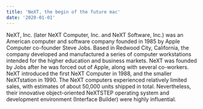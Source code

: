 ```yaml
---
title: 'NeXT, the begin of the future mac'
date: '2020-01-01'
---
```

NeXT, Inc. (later NeXT Computer, Inc. and NeXT Software, Inc.) was an American computer and software company founded in 1985 by Apple Computer co-founder Steve Jobs. Based in Redwood City, California, the company developed and manufactured a series of computer workstations intended for the higher education and business markets. NeXT was founded by Jobs after he was forced out of Apple, along with several co-workers. NeXT introduced the first NeXT Computer in 1988, and the smaller NeXTstation in 1990. The NeXT computers experienced relatively limited sales, with estimates of about 50,000 units shipped in total. Nevertheless, their innovative object-oriented NeXTSTEP operating system and development environment (Interface Builder) were highly influential.